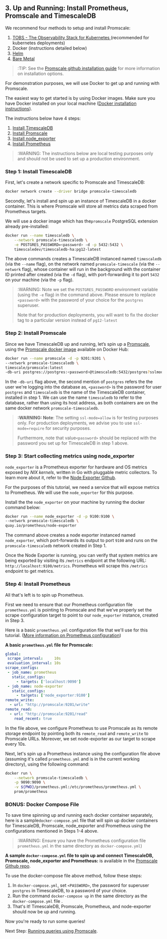 ## 3. Up and Running: Install Prometheus, Promscale and TimescaleDB [](up-and-running)

We recommend four methods to setup and install Promscale:
1. [TOBS - The Observability Stack for Kubernetes ][tobs-github] (recommended for kubernetes deployments)
2. Docker (instructions detailed below) 
3. [Helm][promscale-helm-chart]
4. [Bare Metal][promscale-baremetal-docs]

> :TIP: See the [Promscale github installation guide][promscale-github-installation] for more information on installation options.

For demonstration purposes, we will use Docker to get up and running with Promscale.

The easiest way to get started is by using Docker images. Make sure you have Docker installed on your local machine ([Docker installation instructions][docker]).

The instructions below have 4 steps:
1. [Install TimescaleDB](#install-timescaledb)
2. [Install Promscale](#install-promscale)
3. [Install node_exporter](#install-node-exporter)
4. [Install Prometheus](#install-prometheus)

>:WARNING: The instructions below are local testing purposes only and should not be used to set up a production environment.

### Step 1: Install TimescaleDB [](install-timescaledb)

First, let's create a network specific to Promscale and TimescaleDB:

```bash
docker network create --driver bridge promscale-timescaledb
```


Secondly, let's install and spin up an instance of TimescaleDB in a docker container.  This is where Promscale will store all metrics data scraped from Prometheus targets. 

We will use a docker image which has the`promscale` PostgreSQL extension already pre-installed:

```bash
docker run --name timescaledb \
    --network promscale-timescaledb \
    -e POSTGRES_PASSWORD=<password> -d -p 5432:5432 \
    timescaledev/timescaledb-ha:pg12-latest
```
The above commands creates a TimescaleDB instanced named `timescaledb` (via the `--name` flag), on the network named `promscale-timescale` (via the `--network` flag), whose container will run in the background with the container ID printed after created (via the `-d` flag), with port-forwarding it to port `5432` on your machine (via the `-p` flag).

> :WARNING: Note we set the `POSTGRES_PASSWORD` environment variable (using the `-e` flag) in the command above. Please ensure to replace `<password>` with the password of your choice for the `postgres` superuser.
> 
> Note that for production deployments, you will want to fix the docker tag to a particular version instead of `pg12-latest`

### Step 2: Install Promscale [](install-promscale)

Since we have TimescaleDB up and running, let’s spin up a [Promscale][promscale-github], using the [Promscale docker image][promscale-docker-image] available on Docker Hub:

```bash
docker run --name promscale -d -p 9201:9201 \
--network promscale-timescaledb \
timescale/promscale:latest
-db-uri postgres://postgres:<password>@timescaledb:5432/postgres?sslmode=allow
```

In the `-db-uri` flag above, the second mention of `postgres` refers the the user we're logging into the database as, `<password>` is the password for user `postgres` and `timescaledb` is the name of the TimescaleDB container, installed in step 1. We can use the name `timescaledb` to refer to the database, rather than using its host address, as both containers are on the same docker network `promscale-timescaledb`.

>**:WARNING: Note**: The setting `ssl-mode=allow` is for testing purposes only. For production deployments, we advise you to use `ssl-mode=require` for security purposes. 
>
> Furthermore, note that value`<password>` should be replaced with the password you set up for TimescaleDB in step 1 above.

### Step 3: Start collecting metrics using node_exporter [](install-node-exporter)

`node_exporter` is a Prometheus exporter for hardware and OS metrics exposed by *NIX kernels*, written in Go with pluggable metric collectors. To learn more about it, refer to the [Node Exporter Github][node-exporter-github].

For the purposes of this tutorial, we need a service that will expose metrics to Prometheus. We will use the `node_exporter` for this purpose. 

Install the the `node_exporter` on your machine by running the docker command below:

```bash
docker run --name node_exporter -d -p 9100:9100 \
--network promscale-timescaledb \
quay.io/prometheus/node-exporter
```
The command above creates a node exporter instanced named `node_exporter`, which port-forwards its output to port `9100` and runs on the `promscale-timescaledb` network created in Step 1.

Once the Node Exporter is running, you can verify that system metrics are being exported by visiting its `/metrics` endpoint at the following URL: `http://localhost:9100/metrics`. Prometheus will scrape this `/metrics` endpoint to get metrics.

### Step 4: Install Prometheus [](install-prometheus)

All that's left is to spin up Prometheus. 

First we need to ensure that our Prometheus configuration file `prometheus.yml` is pointing to Promscale and that we’ve properly set the scrape configuration target to point to our `node_exporter` instance, created in Step 3.

Here is a basic `prometheus.yml` configuration file that we'll use for this tutorial. ([More information on Prometheus configuration][prometheus-first-steps])

**A basic `prometheus.yml` file for Promscale:**
```yaml
global:
 scrape_interval:     10s
 evaluation_interval: 10s
scrape_configs:
 - job_name: prometheus
   static_configs:
     - targets: ['localhost:9090']
 - job_name: node-exporter
   static_configs:
     - targets: ['node_exporter:9100']
remote_write:
  - url: "http://promscale:9201/write"
remote_read:
  - url: "http://promscale:9201/read"
    read_recent: true
```
In the file above, we configure Prometheus to use Promscale as its remote storage endpoint by pointing both its `remote_read` and `remote_write` to Promscale URLs. Moreover, we set node-exporter as our target to scrape every 10s.

Next, let's spin up a Prometheus instance using the configuration file above (assuming it's called `prometheus.yml` and is in the current working directory), using the following command:

```bash
docker run \
    --network promscale-timescaledb \
    -p 9090:9090 \
    -v ${PWD}/prometheus.yml:/etc/prometheus/prometheus.yml \
    prom/prometheus
```

### BONUS: Docker Compose File [](install-promscale-using-docker-compose)
To save time spinning up and running each docker container separately, here is a sample`docker-compose.yml` file that will spin up docker containers for TimescaleDB, Promscale, node_exporter and Prometheus using the configurations mentioned in Steps 1-4 above. 

> :WARNING: Ensure you have the Prometheus configuration file `prometheus.yml` in the same directory as `docker-compose.yml`)

**A sample `docker-compose.yml` file to spin up and connect TimescaleDB, Promscale, node_exporter and Prometheus:** is available in the [Promscale Github repo][promscale-docker-compose].

To use the docker-compose file above method, follow these steps: 
1. In `docker-compose.yml`, set `<PASSWORD>`, the password for superuser `postgres` in TimescaleDB, to a password of your choice.
2. Run the command `docker-compose up` in the same directory as the `docker-compose.yml` file .
3. That's it! TimescaleDB, Promscale, Prometheus, and node-exporter should now be up and running.

Now you're ready to run some queries!

Next Step: [Running queries using Promscale][queries-using-promscale].

[tobs-github]: https://github.com/timescale/tobs
[promscale-helm-chart]: https://github.com/timescale/promscale/tree/master/helm-chart
[promscale-baremetal-docs]: https://github.com/timescale/promscale/blob/master/docs/bare-metal-promscale-stack.md#deploying-promscale-on-bare-metal
[docker]: https://docs.docker.com/install
[promscale-github-installation]: https://github.com/timescale/promscale#-choose-your-own-installation-adventure
[promscale-github]: https://github.com/timescale/promscale#promscale
[promscale-docker-image]: https://hub.docker.com/r/timescale/promscale
[node-exporter-github]: https://github.com/prometheus/node_exporter#node-exporter
[promscale-docker-compose]: https://github.com/timescale/promscale/blob/master/docker-compose/docker-compose.yaml
[prometheus-first-steps]: https://prometheus.io/docs/introduction/first_steps/#configuring-prometheus
[queries-using-promscale]: /tutorials/getting-started-with-promscale/promscale-run-queries 